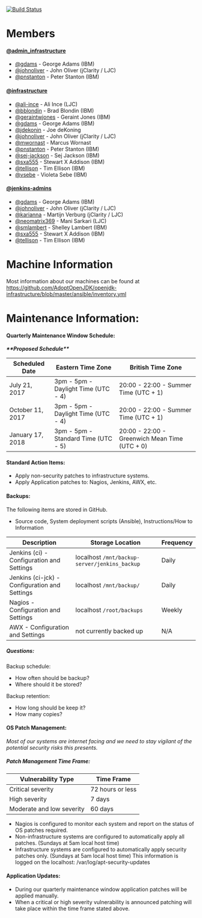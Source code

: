 [![Build Status](https://travis-ci.org/AdoptOpenJDK/openjdk-infrastructure.svg?branch=master)](https://travis-ci.org/AdoptOpenJDK/openjdk-infrastructure)
# Members

#### [@admin_infrastructure](https://github.com/orgs/AdoptOpenJDK/teams/admin_infrastructure)

- [@gdams](https://github.com/gdams) - George Adams (IBM)
- [@johnoliver](https://github.com/johnoliver) - John Oliver (jClarity / LJC)
- [@pnstanton](https://github.com/pnstanton) - Peter Stanton (IBM)

#### [@infrastructure](https://github.com/orgs/AdoptOpenJDK/teams/infrastructure)
- [@ali-ince](https://github.com/ali-ince) - Ali Ince (LJC)
- [@bblondin](https://github.com/bblondin) - Brad Blondin (IBM)
- [@geraintwjones](https://github.com/geraintwjones) - Geraint Jones (IBM)
- [@gdams](https://github.com/gdams) - George Adams (IBM)
- [@jdekonin](https://github.com/jdekonin) - Joe deKoning
- [@johnoliver](https://github.com/johnoliver) - John Oliver (jClarity / LJC)
- [@mwornast](https://github.com/mwornast) - Marcus Wornast
- [@pnstanton](https://github.com/pnstanton) - Peter Stanton (IBM)
- [@sej-jackson](https://github.com/sej-jackson) - Sej Jackson (IBM)
- [@sxa555](https://github.com/sxa555) - Stewart X Addison (IBM)
- [@tellison](https://github.com/tellison) - Tim Ellison (IBM)
- [@vsebe](https://github.com/vsebe) - Violeta Sebe (IBM)

#### [@jenkins-admins](https://github.com/orgs/AdoptOpenJDK/teams/jenkins-admins)
- [@gdams](https://github.com/gdams) - George Adams (IBM)
- [@johnoliver](https://github.com/johnoliver) - John Oliver (jClarity / LJC)
- [@karianna](https://github.com/karianna) - Martijn Verburg (jClarity / LJC)
- [@neomatrix369](https://github.com/neomatrix369) - Mani Sarkari (LJC)
- [@smlambert](https://github.com/smlambert) - Shelley Lambert (IBM)
- [@sxa555](https://github.com/sxa555) - Stewart X Addison (IBM)
- [@tellison](https://github.com/tellison) - Tim Ellison (IBM)

# Machine Information
Most information about our machines can be found at https://github.com/AdoptOpenJDK/openjdk-infrastructure/blob/master/ansible/inventory.yml

# Maintenance Information:

#### Quarterly Maintenance Window Schedule:

***\*\*Proposed Schedule\*\****

|  Scheduled Date | Eastern Time Zone | British Time Zone |
|---|---|--|
| July 21, 2017 | 3pm - 5pm - Daylight Time (UTC - 4) | 20:00 - 22:00 - Summer Time (UTC + 1) |
| October 11, 2017 | 3pm - 5pm - Daylight Time (UTC - 4) | 20:00 - 22:00 - Summer Time (UTC + 1) |
| January 17, 2018 | 3pm - 5pm - Standard Time (UTC - 5) | 20:00 - 22:00 - Greenwich Mean Time (UTC + 0) |

#### Standard Action Items:
- Apply non-security patches to infrastructure systems.
- Apply Application patches to: Nagios, Jenkins, AWX, etc.

#### Backups:
The following items are stored in GitHub.
- Source code, System deployment scripts (Ansible), Instructions/How to Information

|  Description | Storage Location | Frequency  |
|---|---|---|
| Jenkins (ci) - Configuration and Settings | localhost `/mnt/backup-server/jenkins_backup` | Daily |
| Jenkins (ci-jck) - Configuration and Settings | localhost `/mnt/backup/` | Daily |
| Nagios - Configuration and Settings | localhost `/root/backups` | Weekly |
| AWX - Configuration and Settings | not currently backed up | N/A |

##### Questions:
Backup schedule:
- How often should be backup?
- Where should it be stored?

Backup retention:
- How long should be keep it?
- How many copies?

#### OS Patch Management: 
*Most of our systems are internet facing and we need to stay vigilant of the potential security risks this presents.*

##### Patch Management Time Frame:
| Vulnerability Type | Time Frame|
|---|---|
| Critical severity | 72 hours or less |
| High severity | 7 days |
| Moderate and low severity | 60 days|

- Nagios is configured to monitor each system and report on the status of OS patches required.
- Non-infrastructure systems are configured to automatically apply all patches. (Sundays at 5am local host time)
- Infrastructure systems are configured to automatically apply security patches only. (Sundays at 5am local host time) This information is logged on the localhost: /var/log/apt-security-updates

#### Application Updates:
- During our quarterly maintenance window application patches will be applied manually.
- When a critical or high severity vulnerability is announced patching will take place within the time frame stated above.
